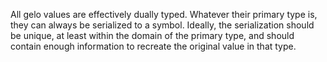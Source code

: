 All gelo values are effectively dually typed. Whatever their primary type is, they can always be serialized to a symbol. Ideally, the serialization should be unique, at least within the domain of the primary type, and should contain enough information to recreate the original value in that type.